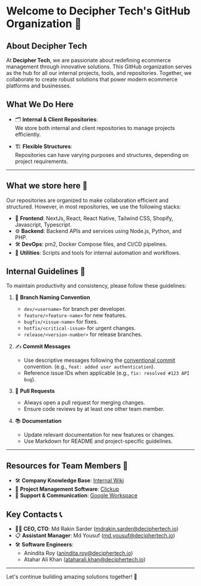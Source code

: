 # Welcome to Decipher Tech's GitHub Organization 👋

## About Decipher Tech
At **Decipher Tech**, we are passionate about redefining ecommerce management through innovative solutions. This GitHub organization serves as the hub for all our internal projects, tools, and repositories. Together, we collaborate to create robust solutions that power modern ecommerce platforms and businesses.


## What We Do Here

- 🗂️ **Internal & Client Repositories**:  
  We store both internal and client repositories to manage projects efficiently.

- 🏗️ **Flexible Structures**:  
  Repositories can have varying purposes and structures, depending on project requirements.

---

## What we store here 🚀
Our repositories are organized to make collaboration efficient and structured. However, in most repositories, we use the following stacks:

- 🎨 **Frontend**: NextJs, React, React Native, Tailwind CSS, Shopify, Javascript, Typescript.
- ⚙️ **Backend**: Backend APIs and services using Node.js, Python, and PHP.
- 🛠️ **DevOps**: pm2, Docker Compose files, and CI/CD pipelines.
- 🔧 **Utilities**: Scripts and tools for internal automation and workflows.


## Internal Guidelines 📜
To maintain productivity and consistency, please follow these guidelines:

1. 🌱 **Branch Naming Convention**  
   - `dev/<username>` for branch per developer.
   - `feature/<feature-name>` for new features.  
   - `bugfix/<issue-name>` for fixes.  
   - `hotfix/<critical-issue>` for urgent changes.  
   - `release/<version-number>` for release branches.

2. ✍️ **Commit Messages**  
   - Use descriptive messages following the [conventional commit](https://www.conventionalcommits.org/en/v1.0.0/#specification) convention. (e.g., `feat: added user authentication`).  
   - Reference issue IDs when applicable (e.g., `fix: resolved #123 API bug`).

3. 🔄 **Pull Requests**  
   - Always open a pull request for merging changes.  
   - Ensure code reviews by at least one other team member.

4. 📚 **Documentation**  
   - Update relevant documentation for new features or changes.  
   - Use Markdown for README and project-specific guidelines.

---

## Resources for Team Members 📂
- 🛠️ **Company Knowledge Base**: [Internal Wiki](https://github.com/Decipher-Tech/.github/wiki)  
- 🚀 **Project Management Software**: [Clickup](https://app.clickup.com/9005022448/inbox?tab=important)  
- 💬 **Support & Communication**: [Google Workspace](https://mail.google.com)



## Key Contacts 📞
- 👨‍💻 **CEO, CTO**: Md Rakin Sarder ([mdrakin.sarder@deciphertech.io](mailto:mdrakin.sarder@deciphertech.io))
- 📋 **Assistant Manager**: Md Yousuf ([md.yousuf@deciphertech.io](mailto:md.yousuf@deciphertech.io))  
- 🛠️ **Software Engineers**: 
  - Anindita Roy ([anindita.roy@deciphertech.io](mailto:anindita.roy@deciphertech.io))
  - Atahar Ali Khan ([ataharali.khan@deciphertech.io](mailto:ataharali.khan@deciphertech.io))
---

Let's continue building amazing solutions together! 🚀
